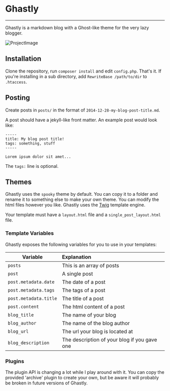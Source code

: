 # Ghastly
-----

Ghastly is a markdown blog with a Ghost-like theme for the very lazy blogger. 

![ProjectImage](http://chrisgillis.github.io/Ghastly/ghastly.png)

## Installation

Clone the repository, run `composer install` and edit `config.php`. That's it. If you're installing in a sub directory, add `RewriteBase /path/to/dir` to `.htaccess`.

## Posting

Create posts in `posts/` in the format of `2014-12-28-my-blog-post-title.md`.

A post should have a jekyll-like front matter. An example post would look like:

    -----
    title: My blog post title!
    tags: something, stuff
    -----

    Lorem ipsum dolor sit amet...

The `tags:` line is optional.

## Themes

Ghastly uses the `spooky` theme by default. You can copy it to a folder and rename it to something else to make your own theme. You can modify the html files however you like. Ghastly uses the [Twig](https://github.com/fabpot/twig) template engine.

Your template must have a `layout.html` file and a `single_post_layout.html` file.

### Template Variables

Ghastly exposes the following variables for you to use in your templates:

Variable              | Explanation
----------------------|:------------
 `posts`              | This is an array of posts
 `post`               | A single post
 `post.metadata.date` | The date of a post
 `post.metadata.tags` | The tags of a post
 `post.metadata.title`| The title of a post
 `post.content`       | The html content of a post
 `blog_title`         | The name of your blog
 `blog_author`        | The name of the blog author
 `blog_url`           | The url your blog is located at
 `blog_description`   | The description of your blog if you gave one

### Plugins

The plugin API is changing a lot while I play around with it. You can copy the provided 'archive' plugin to create your own, but be aware it will probably be broken in future versions of Ghastly.

